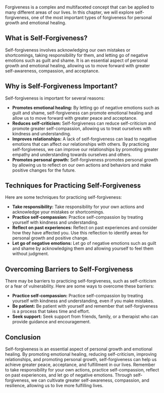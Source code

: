 
Forgiveness is a complex and multifaceted concept that can be applied to many different areas of our lives. In this chapter, we will explore self-forgiveness, one of the most important types of forgiveness for personal growth and emotional healing.

What is Self-Forgiveness?
-------------------------

Self-forgiveness involves acknowledging our own mistakes or shortcomings, taking responsibility for them, and letting go of negative emotions such as guilt and shame. It is an essential aspect of personal growth and emotional healing, allowing us to move forward with greater self-awareness, compassion, and acceptance.

Why is Self-Forgiveness Important?
----------------------------------

Self-forgiveness is important for several reasons:

* **Promotes emotional healing:** By letting go of negative emotions such as guilt and shame, self-forgiveness can promote emotional healing and allow us to move forward with greater peace and acceptance.
* **Reduces self-criticism:** Self-forgiveness can reduce self-criticism and promote greater self-compassion, allowing us to treat ourselves with kindness and understanding.
* **Improves relationships:** A lack of self-forgiveness can lead to negative emotions that can affect our relationships with others. By practicing self-forgiveness, we can improve our relationships by promoting greater empathy and understanding towards ourselves and others.
* **Promotes personal growth:** Self-forgiveness promotes personal growth by allowing us to reflect on our own actions and behaviors and make positive changes for the future.

Techniques for Practicing Self-Forgiveness
------------------------------------------

Here are some techniques for practicing self-forgiveness:

* **Take responsibility:** Take responsibility for your own actions and acknowledge your mistakes or shortcomings.
* **Practice self-compassion:** Practice self-compassion by treating yourself with kindness and understanding.
* **Reflect on past experiences:** Reflect on past experiences and consider how they have affected you. Use this reflection to identify areas for personal growth and positive change.
* **Let go of negative emotions:** Let go of negative emotions such as guilt and shame by acknowledging them and allowing yourself to feel them without judgment.

Overcoming Barriers to Self-Forgiveness
---------------------------------------

There may be barriers to practicing self-forgiveness, such as self-criticism or a fear of vulnerability. Here are some ways to overcome these barriers:

* **Practice self-compassion:** Practice self-compassion by treating yourself with kindness and understanding, even if you make mistakes.
* **Be patient:** Be patient with yourself and remember that self-forgiveness is a process that takes time and effort.
* **Seek support:** Seek support from friends, family, or a therapist who can provide guidance and encouragement.

Conclusion
----------

Self-forgiveness is an essential aspect of personal growth and emotional healing. By promoting emotional healing, reducing self-criticism, improving relationships, and promoting personal growth, self-forgiveness can help us achieve greater peace, acceptance, and fulfillment in our lives. Remember to take responsibility for your own actions, practice self-compassion, reflect on past experiences, and let go of negative emotions. Through self-forgiveness, we can cultivate greater self-awareness, compassion, and resilience, allowing us to live more fulfilling lives.
